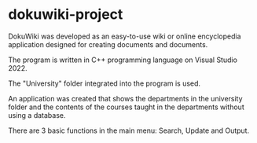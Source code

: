 # dokuwiki-project
DokuWiki was developed as an easy-to-use wiki or online encyclopedia application designed for creating documents and documents.

The program is written in C++ programming language on Visual Studio 2022.

The "University" folder integrated into the program is used.

An application was created that shows the departments in the university folder and the contents of the courses taught in the departments without using a database.

There are 3 basic functions in the main menu: Search, Update and Output.
